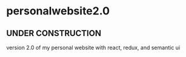 # personalwebsite2.0
## UNDER CONSTRUCTION

version 2.0 of my personal website with react, redux, and semantic ui
